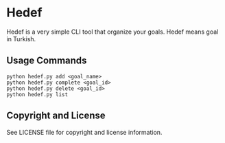 # Hedef
Hedef is a very simple CLI tool that organize your goals. Hedef means goal in Turkish.

## Usage Commands

    python hedef.py add <goal_name>
    python hedef.py complete <goal_id>
    python hedef.py delete <goal_id>
    python hedef.py list

## Copyright and License
See LICENSE file for copyright and license information.
